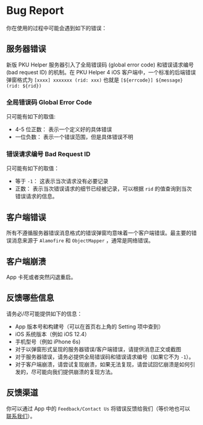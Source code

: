 Bug Report
=============
你在使用的过程中可能会遇到如下的错误：


服务器错误
-----------
新版 PKU Helper 服务器引入了全局错误码 (global error code) 和错误请求编号 (bad request ID) 的机制。在 PKU Helper 4 iOS 客户端中，一个标准的后端错误弹窗格式为 `[xxxx] xxxxxxx (rid: xxx)` 也就是 `[${errcode}] ${message} (rid: ${rid})`

### 全局错误码 Global Error Code

只可能有如下的取值:

- 4-5 位正数： 表示一个定义好的具体错误
- 一位负数： 表示一个错误范围，但是具体错误不明


### 错误请求编号 Bad Request ID

只可能有如下的取值：

- 等于 `-1`： 这表示当次请求没有必要记录
- 正数： 表示当次错误请求的细节已经被记录，可以根据 `rid` 的值查询到当次错误请求的信息。


客户端错误
----------
所有不遵循服务器错误消息格式的错误弹窗均意味着一个客户端错误。最主要的错误消息来源于 `Alamofire` 和 `ObjectMapper` ，通常是网络错误。


客户端崩溃
----------
App 卡死或者突然闪退重启。


反馈哪些信息
---------------
请务必/尽可能提供如下的信息：

- App 版本号和构建号（可以在首页右上角的 Setting 项中查到）
- iOS 系统版本（例如 iOS 12.4）
- 手机型号（例如 iPhone 6s)
- 对于以弹窗形式呈现的服务器错误/客户端错误，请提供消息正文或截图
- 对于服务器错误，请务必提供全局错误码和错误请求编号（如果它不为 `-1`）。
- 对于客户端崩溃，请尝试复现崩溃，如果无法复现，请尝试回忆崩溃是如何引发的，尽可能向我们提供崩溃的复现方法。


反馈渠道
-----------------
你可以通过 App 中的 `Feedback/Contact Us` 将错误反馈给我们（等价地也可以 [联系我们](/README.md#联系方式)）。
